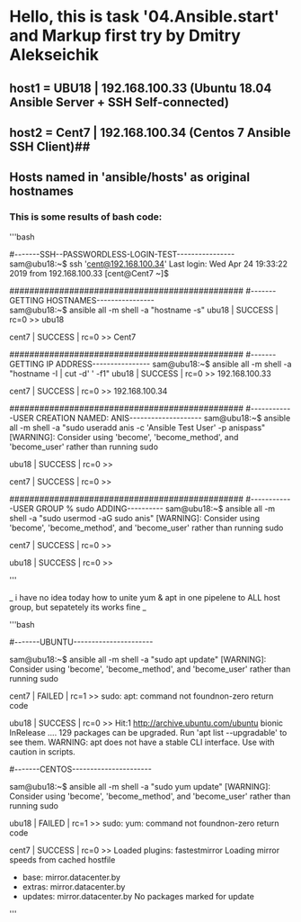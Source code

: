 # Hello, this is task '04.Ansible.start' and Markup first try by Dmitry Alekseichik #
 
## host1 = UBU18 | 192.168.100.33 (Ubuntu 18.04 Ansible Server + SSH Self-connected) ##
## host2 = Cent7 | 192.168.100.34 (Centos 7 Ansible SSH Client)##
## Hosts named in 'ansible/hosts' as original hostnames ##

### This is some results of bash code: ###


'''bash

#-------SSH--PASSWORDLESS-LOGIN-TEST----------------         
sam@ubu18:~$ ssh 'cent@192.168.100.34'
Last login: Wed Apr 24 19:33:22 2019 from 192.168.100.33
[cent@Cent7 ~]$


###############################################
#-------GETTING HOSTNAMES----------------   
sam@ubu18:~$ ansible all -m shell -a "hostname -s"
ubu18 | SUCCESS | rc=0 >>
ubu18

cent7 | SUCCESS | rc=0 >>
Cent7

###############################################
#-------GETTING IP ADDRESS----------------
sam@ubu18:~$ ansible all -m shell -a "hostname -I | cut -d' ' -f1"
ubu18 | SUCCESS | rc=0 >>
192.168.100.33

cent7 | SUCCESS | rc=0 >>
192.168.100.34


###############################################
#------------USER CREATION NAMED: ANIS--------------------
sam@ubu18:~$ ansible all -m shell -a "sudo useradd anis -c 'Ansible Test User' -p anispass"
 [WARNING]: Consider using 'become', 'become_method', and 'become_user' rather than running sudo

ubu18 | SUCCESS | rc=0 >>


cent7 | SUCCESS | rc=0 >>

###############################################
#------------USER GROUP % sudo ADDING----------
sam@ubu18:~$ ansible all -m shell -a "sudo usermod -aG sudo anis"
 [WARNING]: Consider using 'become', 'become_method', and 'become_user' rather than running sudo

cent7 | SUCCESS | rc=0 >>


ubu18 | SUCCESS | rc=0 >>

'''


_ i have no idea today how to unite yum & apt in one pipelene to ALL host group, but sepatetely its works fine _


'''bash

#-------UBUNTU----------------------

sam@ubu18:~$ ansible all -m shell -a "sudo apt update"
 [WARNING]: Consider using 'become', 'become_method', and 'become_user' rather than running sudo

cent7 | FAILED | rc=1 >>
sudo: apt: command not foundnon-zero return code

ubu18 | SUCCESS | rc=0 >>
Hit:1 http://archive.ubuntu.com/ubuntu bionic InRelease
....
129 packages can be upgraded. Run 'apt list --upgradable' to see them.
WARNING: apt does not have a stable CLI interface. Use with caution in scripts.

#-------CENTOS----------------------

sam@ubu18:~$ ansible all -m shell -a "sudo yum update"
 [WARNING]: Consider using 'become', 'become_method', and 'become_user' rather than running sudo

ubu18 | FAILED | rc=1 >>
sudo: yum: command not foundnon-zero return code

cent7 | SUCCESS | rc=0 >>
Loaded plugins: fastestmirror
Loading mirror speeds from cached hostfile
 * base: mirror.datacenter.by
 * extras: mirror.datacenter.by
 * updates: mirror.datacenter.by
No packages marked for update

'''



